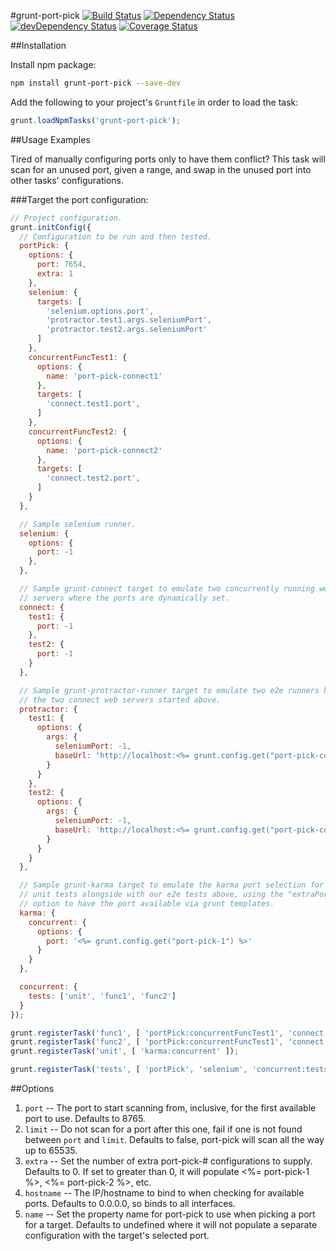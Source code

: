 #grunt-port-pick
[![Build Status](https://travis-ci.org/devaos/grunt-port-pick.svg?branch=master)](https://travis-ci.org/devaos/grunt-port-pick) [![Dependency Status](https://david-dm.org/devaos/grunt-port-pick.svg?theme=shields.io)](https://david-dm.org/devaos/grunt-port-pick) [![devDependency Status](https://david-dm.org/devaos/grunt-port-pick/dev-status.svg?theme=shields.io)](https://david-dm.org/devaos/grunt-port-pick#info=devDependencies) [![Coverage Status](https://coveralls.io/repos/devaos/grunt-port-pick/badge.png)](https://coveralls.io/r/devaos/grunt-port-pick)

##Installation

Install npm package:

```bash
npm install grunt-port-pick --save-dev
```

Add the following to your project's `Gruntfile` in order to load the task:

```js
grunt.loadNpmTasks('grunt-port-pick');
```

##Usage Examples

Tired of manually configuring ports only to have them conflict?  This task will scan for an unused port, given a range, and swap in the unused port into other tasks' configurations.

###Target the port configuration:

```js
// Project configuration.
grunt.initConfig({
  // Configuration to be run and then tested.
  portPick: {
    options: {
      port: 7654,
      extra: 1
    },
    selenium: {
      targets: [
        'selenium.options.port',
        'protractor.test1.args.seleniumPort',
        'protractor.test2.args.seleniumPort'
      ]
    },
    concurrentFuncTest1: {
      options: {
        name: 'port-pick-connect1'
      },
      targets: [
        'connect.test1.port',
      ]
    },
    concurrentFuncTest2: {
      options: {
        name: 'port-pick-connect2'
      },
      targets: [
        'connect.test2.port',
      ]
    }
  },

  // Sample selenium runner.
  selenium: {
    options: {
      port: -1
    },
  },

  // Sample grunt-connect target to emulate two concurrently running web
  // servers where the ports are dynamically set.
  connect: {
    test1: {
      port: -1
    },
    test2: {
      port: -1
    }
  },

  // Sample grunt-protractor-runner target to emulate two e2e runners hitting
  // the two connect web servers started above.
  protractor: {
    test1: {
      options: {
        args: {
          seleniumPort: -1,
          baseUrl: 'http://localhost:<%= grunt.config.get("port-pick-connect1") %>'
        }
      }
    },
    test2: {
      options: {
        args: {
          seleniumPort: -1,
          baseUrl: 'http://localhost:<%= grunt.config.get("port-pick-connect2") %>'
        }
      }
    }
  },

  // Sample grunt-karma target to emulate the karma port selection for running
  // unit tests alongside with our e2e tests above, using the "extraPorts"
  // option to have the port available via grunt templates.
  karma: {
    concurrent: {
      options: {
        port: '<%= grunt.config.get("port-pick-1") %>'
      }
    }
  },

  concurrent: {
    tests: ['unit', 'func1', 'func2']
  }
});

grunt.registerTask('func1', [ 'portPick:concurrentFuncTest1', 'connect:test1', 'protractor:test1' ]);
grunt.registerTask('func2', [ 'portPick:concurrentFuncTest1', 'connect:test2', 'protractor:test2' ]);
grunt.registerTask('unit', [ 'karma:concurrent' ]);

grunt.registerTask('tests', [ 'portPick', 'selenium', 'concurrent:tests' ]);
```

##Options

1. `port` -- The port to start scanning from, inclusive, for the first available port to use.  Defaults to 8765.
2. `limit` -- Do not scan for a port after this one, fail if one is not found between `port` and `limit`.  Defaults to false, port-pick will scan all the way up to 65535.
3. `extra` -- Set the number of extra port-pick-# configurations to supply.  Defaults to 0.  If set to greater than 0, it will populate <%= port-pick-1 %>, <%= port-pick-2 %>, etc.
4. `hostname` -- The IP/hostname to bind to when checking for available ports.  Defaults to 0.0.0.0, so binds to all interfaces.
5. `name` -- Set the property name for port-pick to use when picking a port for a target.  Defaults to undefined where it will not populate a separate configuration with the target's selected port.
